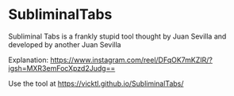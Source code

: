 # SubliminalTabs

Subliminal Tabs is a frankly stupid tool thought by Juan Sevilla and developed by another Juan Sevilla

Explanation:
https://www.instagram.com/reel/DFqOK7mKZIR/?igsh=MXR3emFocXpzd2Judg==

Use the tool at https://vicktl.github.io/SubliminalTabs/
